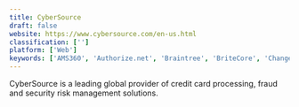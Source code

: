 ```yaml
---
title: CyberSource
draft: false 
website: https://www.cybersource.com/en-us.html
classification: ['']
platform: ['Web']
keywords: ['AMS360', 'Authorize.net', 'Braintree', 'BriteCore', 'Change Healthcare Office', 'ClaimCenter', 'ClaimXperience', 'ClickClaims', 'HIPAA Claim Master', 'PaySimple', 'Pega Claims Management', 'PolicyCenter', 'QuickCap', 'SIMS Claims', 'Snapsheet', 'Stripe', 'The City', 'Virtual Claims Adjuster', 'mobile claims']
---
```

CyberSource is a leading global provider of credit card processing, fraud and security risk management solutions.